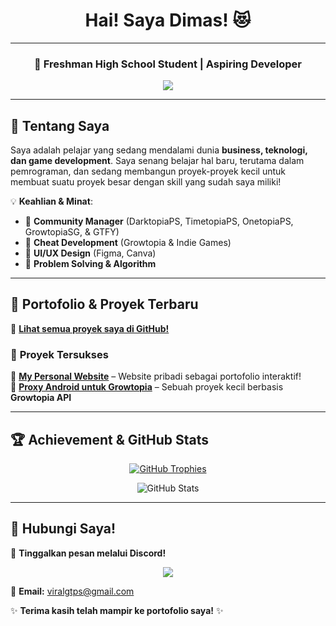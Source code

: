 <h1 align="center">Hai! Saya Dimas! 😻</h1>
<hr/>

<h3 align="center">🌱 Freshman High School Student | Aspiring Developer</h3>

<p align="center">
  <a href="https://github.com/adrianusdimasputra" alt="Dim's GitHub">
    <img src="https://komarev.com/ghpvc/?username=adrianusdimasputra&label=Profile%20views&color=0e75b6&style=flat&logo=Patreon" />
  </a>
</p>

---

## 🚀 Tentang Saya
Saya adalah pelajar yang sedang mendalami dunia **business, teknologi, dan game development**. Saya senang belajar hal baru, terutama dalam pemrograman, dan sedang membangun proyek-proyek kecil untuk membuat suatu proyek besar dengan skill yang sudah saya miliki!  

💡 **Keahlian & Minat**:  
- 🔹 **Community Manager** (DarktopiaPS, TimetopiaPS, OnetopiaPS, GrowtopiaSG, & GTFY)  
- 🔹 **Cheat Development** (Growtopia & Indie Games)  
- 🔹 **UI/UX Design** (Figma, Canva)  
- 🔹 **Problem Solving & Algorithm**  

---

## 📌 Portofolio & Proyek Terbaru
🔗 **[Lihat semua proyek saya di GitHub!](https://github.com/adrianusdimasputra?tab=repositories)**  

### 🌟 **Proyek Tersukses**  
📌 **[My Personal Website](https://dimrq.xyz/)** – Website pribadi sebagai portofolio interaktif!  
📌 **[Proxy Android untuk Growtopia](https://arunika.my.id/)** – Sebuah proyek kecil berbasis **Growtopia API**  

---

## 🏆 Achievement & GitHub Stats  
<p align="center">
  <a href="https://github.com/ryo-ma/github-profile-trophy">
    <img src="https://github-profile-trophy.vercel.app/?username=adrianusdimasputra&theme=discord" alt="GitHub Trophies" />
  </a>
</p>

<p align="center">
  <img src="https://github-readme-stats.vercel.app/api?username=adrianusdimasputra&show_icons=true&theme=radical" alt="GitHub Stats" />
</p>

---

## 📩 Hubungi Saya!
💬 **Tinggalkan pesan melalui Discord!**  
<p align="center">
  <img src="https://discord.c99.nl/widget/theme-1/852703404672155659.png">
</p>

📧 **Email:** viralgtps@gmail.com  

✨ **Terima kasih telah mampir ke portofolio saya!** ✨
